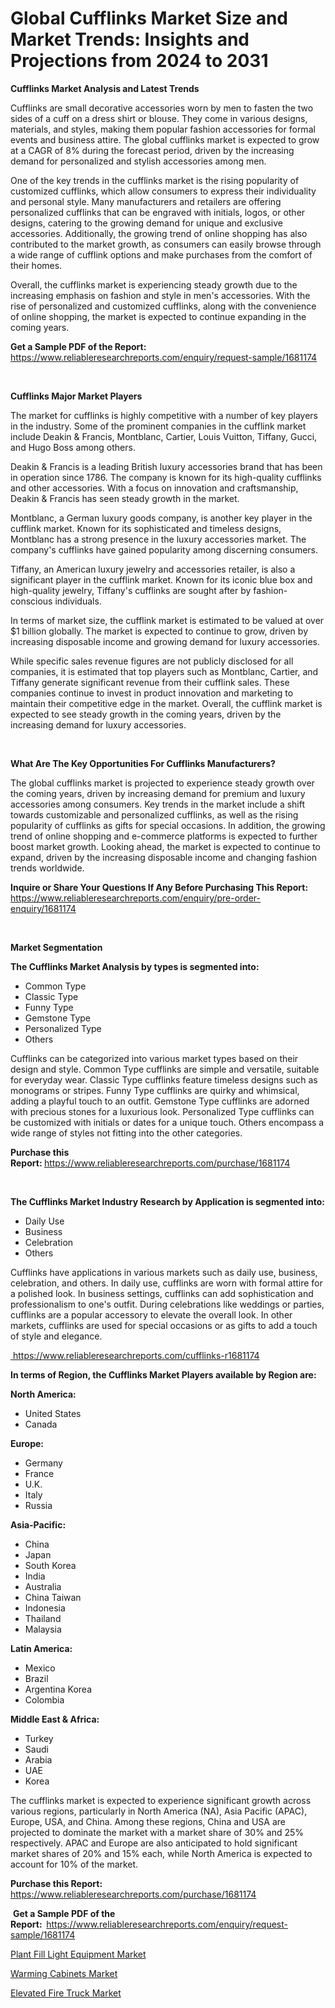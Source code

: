 <p><h1>Global Cufflinks Market Size and Market Trends: Insights and Projections from 2024 to 2031</h1></p><p><strong>Cufflinks Market Analysis and Latest Trends</strong></p>
<p><p>Cufflinks are small decorative accessories worn by men to fasten the two sides of a cuff on a dress shirt or blouse. They come in various designs, materials, and styles, making them popular fashion accessories for formal events and business attire. The global cufflinks market is expected to grow at a CAGR of 8% during the forecast period, driven by the increasing demand for personalized and stylish accessories among men.</p><p>One of the key trends in the cufflinks market is the rising popularity of customized cufflinks, which allow consumers to express their individuality and personal style. Many manufacturers and retailers are offering personalized cufflinks that can be engraved with initials, logos, or other designs, catering to the growing demand for unique and exclusive accessories. Additionally, the growing trend of online shopping has also contributed to the market growth, as consumers can easily browse through a wide range of cufflink options and make purchases from the comfort of their homes.</p><p>Overall, the cufflinks market is experiencing steady growth due to the increasing emphasis on fashion and style in men's accessories. With the rise of personalized and customized cufflinks, along with the convenience of online shopping, the market is expected to continue expanding in the coming years.</p></p>
<p><strong>Get a Sample PDF of the Report:&nbsp;</strong> <a href="https://www.reliableresearchreports.com/enquiry/request-sample/1681174">https://www.reliableresearchreports.com/enquiry/request-sample/1681174</a></p>
<p>&nbsp;</p>
<p><strong>Cufflinks Major Market Players</strong></p>
<p><p>The market for cufflinks is highly competitive with a number of key players in the industry. Some of the prominent companies in the cufflink market include Deakin & Francis, Montblanc, Cartier, Louis Vuitton, Tiffany, Gucci, and Hugo Boss among others.</p><p>Deakin & Francis is a leading British luxury accessories brand that has been in operation since 1786. The company is known for its high-quality cufflinks and other accessories. With a focus on innovation and craftsmanship, Deakin & Francis has seen steady growth in the market.</p><p>Montblanc, a German luxury goods company, is another key player in the cufflink market. Known for its sophisticated and timeless designs, Montblanc has a strong presence in the luxury accessories market. The company's cufflinks have gained popularity among discerning consumers.</p><p>Tiffany, an American luxury jewelry and accessories retailer, is also a significant player in the cufflink market. Known for its iconic blue box and high-quality jewelry, Tiffany's cufflinks are sought after by fashion-conscious individuals.</p><p>In terms of market size, the cufflink market is estimated to be valued at over $1 billion globally. The market is expected to continue to grow, driven by increasing disposable income and growing demand for luxury accessories.</p><p>While specific sales revenue figures are not publicly disclosed for all companies, it is estimated that top players such as Montblanc, Cartier, and Tiffany generate significant revenue from their cufflink sales. These companies continue to invest in product innovation and marketing to maintain their competitive edge in the market. Overall, the cufflink market is expected to see steady growth in the coming years, driven by the increasing demand for luxury accessories.</p></p>
<p>&nbsp;</p>
<p><strong>What Are The Key Opportunities For Cufflinks Manufacturers?</strong></p>
<p><p>The global cufflinks market is projected to experience steady growth over the coming years, driven by increasing demand for premium and luxury accessories among consumers. Key trends in the market include a shift towards customizable and personalized cufflinks, as well as the rising popularity of cufflinks as gifts for special occasions. In addition, the growing trend of online shopping and e-commerce platforms is expected to further boost market growth. Looking ahead, the market is expected to continue to expand, driven by the increasing disposable income and changing fashion trends worldwide.</p></p>
<p><strong>Inquire or Share Your Questions If Any Before Purchasing This Report:</strong> <a href="https://www.reliableresearchreports.com/enquiry/pre-order-enquiry/1681174">https://www.reliableresearchreports.com/enquiry/pre-order-enquiry/1681174</a></p>
<p>&nbsp;</p>
<p><strong>Market Segmentation</strong></p>
<p><strong>The Cufflinks Market Analysis by types is segmented into:</strong></p>
<p><ul><li>Common Type</li><li>Classic Type</li><li>Funny Type</li><li>Gemstone Type</li><li>Personalized Type</li><li>Others</li></ul></p>
<p><p>Cufflinks can be categorized into various market types based on their design and style. Common Type cufflinks are simple and versatile, suitable for everyday wear. Classic Type cufflinks feature timeless designs such as monograms or stripes. Funny Type cufflinks are quirky and whimsical, adding a playful touch to an outfit. Gemstone Type cufflinks are adorned with precious stones for a luxurious look. Personalized Type cufflinks can be customized with initials or dates for a unique touch. Others encompass a wide range of styles not fitting into the other categories.</p></p>
<p><strong>Purchase this Report:&nbsp;</strong><a href="https://www.reliableresearchreports.com/purchase/1681174">https://www.reliableresearchreports.com/purchase/1681174</a></p>
<p>&nbsp;</p>
<p><strong>The Cufflinks Market Industry Research by Application is segmented into:</strong></p>
<p><ul><li>Daily Use</li><li>Business</li><li>Celebration</li><li>Others</li></ul></p>
<p><p>Cufflinks have applications in various markets such as daily use, business, celebration, and others. In daily use, cufflinks are worn with formal attire for a polished look. In business settings, cufflinks can add sophistication and professionalism to one's outfit. During celebrations like weddings or parties, cufflinks are a popular accessory to elevate the overall look. In other markets, cufflinks are used for special occasions or as gifts to add a touch of style and elegance.</p></p>
<p><a href="https://www.reliableresearchreports.com/cufflinks-r1681174">&nbsp;https://www.reliableresearchreports.com/cufflinks-r1681174</a></p>
<p><strong>In terms of Region, the Cufflinks Market Players available by Region are:</strong></p>
<p>
    <p> <strong> North America: </strong>
        <ul>
            <li>United States</li>
            <li>Canada</li>
        </ul>
        </p> 
    <p> <strong> Europe: </strong>
        <ul>
            <li>Germany</li>
            <li>France</li>
            <li>U.K.</li>
            <li>Italy</li>
            <li>Russia</li>
        </ul>
        </p> 
    <p> <strong> Asia-Pacific: </strong>
        <ul>
            <li>China</li>
            <li>Japan</li>
            <li>South Korea</li>
            <li>India</li>
            <li>Australia</li>
            <li>China Taiwan</li>
            <li>Indonesia</li>
            <li>Thailand</li>
            <li>Malaysia</li>
        </ul>
        </p> 
    <p> <strong> Latin America: </strong>
        <ul>
            <li>Mexico</li>
            <li>Brazil</li>
            <li>Argentina Korea</li>
            <li>Colombia</li>
        </ul>
        </p> 
    <p> <strong> Middle East & Africa: </strong>
        <ul>
            <li>Turkey</li>
            <li>Saudi</li>
            <li>Arabia</li>
            <li>UAE</li>
            <li>Korea</li>
        </ul>
    </p>
    </p>
<p><p>The cufflinks market is expected to experience significant growth across various regions, particularly in North America (NA), Asia Pacific (APAC), Europe, USA, and China. Among these regions, China and USA are projected to dominate the market with a market share of 30% and 25% respectively. APAC and Europe are also anticipated to hold significant market shares of 20% and 15% each, while North America is expected to account for 10% of the market.</p></p>
<p><strong>Purchase this Report: </strong><a href="https://www.reliableresearchreports.com/purchase/1681174">https://www.reliableresearchreports.com/purchase/1681174</a></p>
<p>&nbsp;<strong>Get a Sample PDF of the Report:&nbsp;&nbsp;</strong><a href="https://www.reliableresearchreports.com/enquiry/request-sample/1681174">https://www.reliableresearchreports.com/enquiry/request-sample/1681174</a></p>
<p><strong></strong></p>
<p><p><a href="https://view.publitas.com/reportprime-1/plant-fill-light-equipment-market-size-is-growing-at-cagr-of-5-1-and-this-report-covers-analysis-by-type-application-growth-and-forecast-2024-2031/">Plant Fill Light Equipment Market</a></p><p><a href="https://github.com/mooaaztarek/Market-Research-Report-List-1/blob/main/warming-cabinets-market.md">Warming Cabinets Market</a></p><p><a href="https://view.publitas.com/reportprime-1/global-elevated-fire-truck-industry-types-applications-market-players-regional-growth-analysis-and-future-scenarios-2024-2031/">Elevated Fire Truck Market</a></p></p>
